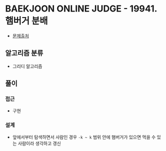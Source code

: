 # BAEKJOON ONLINE JUDGE - 19941. 햄버거 분배

- [문제출처](https://www.acmicpc.net/problem/19941 '19941. 햄버거 분배')

## 알고리즘 분류

- 그리디 알고리즘

## 풀이

### 접근

- 구현

### 설계

- 앞에서부터 탐색하면서 사람인 경우 `-k ~ k` 범위 안에 햄버거가 있으면 먹을 수 있는 사람이라 생각하고 갱신
